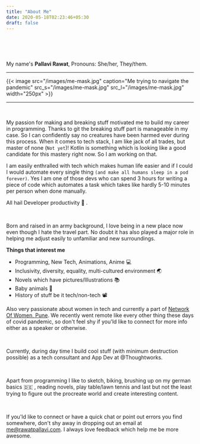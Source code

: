 ```yaml
---
title: "About Me"
date: 2020-05-18T02:23:46+05:30
draft: false
---
```

<br>
<br>
<br>

My name's **Pallavi Rawat**, Pronouns: She/her, They/them. 

---

{{< image src="/images/me-mask.jpg" caption="Me trying to navigate the pandemic" src_s="/images/me-mask.jpg" src_l="/images/me-mask.jpg" width="250px" >}}

---

<br>

My passion for making and breaking stuff motivated me to build my career in programming. Thanks to git the breaking stuff part is manageable in my case. So I can confidently say no creatures have been harmed ever during this process.
When it comes to tech stack, I am like jack of all trades, but master of none (`Not yet`)! Kotlin is something which is looking like a good candidate for this mastery right now. So I am working on that.

I am easily enthralled with tech which makes human life easier and if I could I would automate every single thing `(and make all humans sleep in a pod forever)`. 
Yes I am one of those devs who can spend 3 hours for writing a piece of code which automates a task which takes like hardly 5-10 minutes per person when done manually. 

All hail Developer productivity :raised_hands: .

<br>

Born and raised in an army background, I love being in a new place now even though I hate the travel part. 
No doubt it has also played a major role in helping me adjust easily to unfamiliar and new surroundings.

**Things that interest me**
- Programming, New Tech, Animations, Anime :computer:
- Inclusivity, diversity, equality, multi-cultured environment :earth_asia:
- Novels which have pictures/Illustrations :books:
- Baby animals :hatching_chick:
- History of stuff be it tech/non-tech :film_projector:
 
Also very passionate about women in tech and currently a part of [Network Of Women, Pune](https://twpune.github.io/NOW "Visit NOW homepage").
We recently went remote like every other thing these days of covid pandemic, so don't feel shy if you'ld like to connect for more info either as a speaker or otherwise.

<br>

Currently, during day time I build cool stuff (with minimum destruction possible) as a tech consultant and App Dev at @Thoughtworks.

<br>

Apart from programming I like to sketch, biking, brushing up on my german basics :de: , reading novels, play table/lawn tennis and last but not the least trying to figure out the procreate world and create interesting content. 

<br>

If you'ld like to connect or have a quick chat or point out errors you find somewhere, don't shy away in dropping out an email  at <me@rawatpallavi.com>. I always love feedback which help me be more awesome.

<br>
